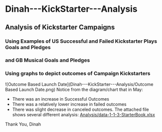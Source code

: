 # Dinah---KickStarter---Analysis
## Analysis of Kickstarter Campaigns
### Using Examples of US Successful and Failed Kickstarter Plays Goals and Pledges
### and GB Musical Goals and Pledges
### Using graphs to depict outcomes of Campaign Kickstarters
![Outcome Based Launch Date](Dinah---KickStarter---Analysis/Outcome Based Launch Date.png)
Notice from the diagram/chart that in May:
* There was an increase in Successful Outcomes
* There was a relatively lower increase in failed outcomes
* There was slight decrease in canceled outcomes.
The attached file shows several different analysis:
[Analysis/data-1-1-3-StarterBook.xlsx](Dinah---KickStarter---Analysis/data-1-1-3-StarterBook.xlsx)

Thank You, Dinah
